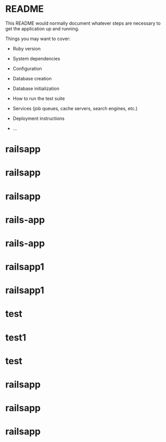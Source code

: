 # README

This README would normally document whatever steps are necessary to get the
application up and running.

Things you may want to cover:

* Ruby version

* System dependencies

* Configuration

* Database creation

* Database initialization

* How to run the test suite

* Services (job queues, cache servers, search engines, etc.)

* Deployment instructions

* ...
# railsapp
# railsapp
# railsapp
# rails-app
# rails-app
# railsapp1
# railsapp1
# test
# test1
# test
# railsapp
# railsapp
# railsapp
